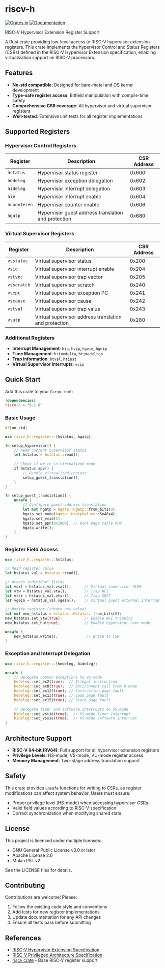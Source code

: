 # riscv-h

[![Crates.io](https://img.shields.io/crates/v/riscv-h.svg)](https://crates.io/crates/riscv-h)
[![Documentation](https://docs.rs/riscv-h/badge.svg)](https://docs.rs/riscv-h)

RISC-V Hypervisor Extension Register Support

A Rust crate providing low-level access to RISC-V hypervisor extension registers. This crate implements the hypervisor Control and Status Registers (CSRs) defined in the RISC-V Hypervisor Extension specification, enabling virtualization support on RISC-V processors. 

## Features

- **No-std compatible**: Designed for bare-metal and OS kernel development
- **Type-safe register access**: Bitfield manipulation with compile-time safety
- **Comprehensive CSR coverage**: All hypervisor and virtual supervisor registers
- **Well-tested**: Extensive unit tests for all register implementations

## Supported Registers

### Hypervisor Control Registers

| Register | Description | CSR Address |
|----------|-------------|-------------|
| `hstatus` | Hypervisor status register | 0x600 |
| `hedeleg` | Hypervisor exception delegation | 0x602 |
| `hideleg` | Hypervisor interrupt delegation | 0x603 |
| `hie` | Hypervisor interrupt enable | 0x604 |
| `hcounteren` | Hypervisor counter enable | 0x606 |
| `hgatp` | Hypervisor guest address translation and protection | 0x680 |

### Virtual Supervisor Registers

| Register | Description | CSR Address |
|----------|-------------|-------------|
| `vsstatus` | Virtual supervisor status | 0x200 |
| `vsie` | Virtual supervisor interrupt enable | 0x204 |
| `vstvec` | Virtual supervisor trap vector | 0x205 |
| `vsscratch` | Virtual supervisor scratch | 0x240 |
| `vsepc` | Virtual supervisor exception PC | 0x241 |
| `vscause` | Virtual supervisor cause | 0x242 |
| `vstval` | Virtual supervisor trap value | 0x243 |
| `vsatp` | Virtual supervisor address translation and protection | 0x280 |

### Additional Registers

- **Interrupt Management**: `hip`, `hvip`, `hgeie`, `hgeip`
- **Time Management**: `htimedelta`, `htimedeltah` 
- **Trap Information**: `htval`, `htinst`
- **Virtual Supervisor Interrupts**: `vsip`

## Quick Start

Add this crate to your `Cargo.toml`:

```toml
[dependencies]
riscv-h = "0.1.0"
```

### Basic Usage

```rust
#![no_std]

use riscv_h::register::{hstatus, hgatp};

fn setup_hypervisor() {
    // Read current hypervisor status
    let hstatus = hstatus::read();
    
    // Check if we're in virtualized mode
    if hstatus.spv() {
        // Handle virtualized context
        setup_guest_translation();
    }
}

fn setup_guest_translation() {
    unsafe {
        // Configure guest address translation
        let mut hgatp = hgatp::Hgatp::from_bits(0);
        hgatp.set_mode(hgatp::HgatpValues::Sv48x4);
        hgatp.set_vmid(1);
        hgatp.set_ppn(0x1000); // Root page table PPN
        hgatp.write();
    }
}
```

### Register Field Access

```rust
use riscv_h::register::hstatus;

// Read register value
let hstatus_val = hstatus::read();

// Access individual fields
let vsxl = hstatus_val.vsxl();      // Virtual supervisor XLEN
let vtw = hstatus_val.vtw();        // Trap WFI
let vtsr = hstatus_val.vtsr();      // Trap SRET
let vgein = hstatus_val.vgein();    // Virtual guest external interrupt number

// Modify register (create new value)
let mut new_hstatus = hstatus::Hstatus::from_bits(0);
new_hstatus.set_vtw(true);          // Enable WFI trapping
new_hstatus.set_hu(true);           // Enable hypervisor user mode

unsafe {
    new_hstatus.write();             // Write to CSR
}
```

### Exception and Interrupt Delegation

```rust
use riscv_h::register::{hedeleg, hideleg};

unsafe {
    // Delegate common exceptions to VS-mode
    hedeleg::set_ex2(true);  // Illegal instruction
    hedeleg::set_ex8(true);  // Environment call from U-mode
    hedeleg::set_ex12(true); // Instruction page fault
    hedeleg::set_ex13(true); // Load page fault
    hedeleg::set_ex15(true); // Store page fault
    
    // Delegate timer and software interrupts to VS-mode
    hideleg::set_vstie(true);  // VS-mode timer interrupt
    hideleg::set_vssie(true);  // VS-mode software interrupt
}
```

## Architecture Support

- **RISC-V 64-bit (RV64)**: Full support for all hypervisor extension registers
- **Privilege Levels**: HS-mode, VS-mode, VU-mode register access
- **Memory Management**: Two-stage address translation support

## Safety

This crate provides `unsafe` functions for writing to CSRs, as register modifications can affect system behavior. Users must ensure:

- Proper privilege level (HS-mode) when accessing hypervisor CSRs
- Valid field values according to RISC-V specification
- Correct synchronization when modifying shared state

## License

This project is licensed under multiple licenses:
- GNU General Public License v3.0 or later
- Apache License 2.0  
- Mulan PSL v2

See the LICENSE files for details.

## Contributing

Contributions are welcome! Please:

1. Follow the existing code style and conventions
2. Add tests for new register implementations
3. Update documentation for any API changes
4. Ensure all tests pass before submitting

## References

- [RISC-V Hypervisor Extension Specification](https://github.com/riscv/riscv-isa-manual)
- [RISC-V Privileged Architecture Specification](https://github.com/riscv/riscv-isa-manual)
- [riscv crate](https://crates.io/crates/riscv) - Base RISC-V register support
